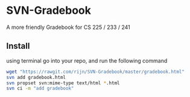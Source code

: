 # SVN-Gradebook
A more friendly Gradebook for CS 225 / 233 / 241

## Install

using terminal go into your repo, and run the following command

```sh
wget "https://rawgit.com/rijn/SVN-Gradebook/master/gradebook.html"
svn add gradebook.html
svn propset svn:mime-type text/html *.html
svn ci -m "add gradebook"
```
